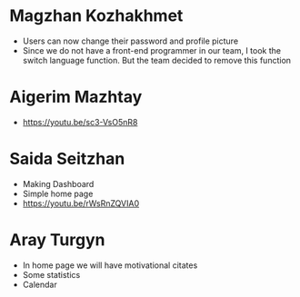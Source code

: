# Magzhan Kozhakhmet
* Users can now change their password and profile picture
* Since we do not have a front-end programmer in our team, I took the switch language function. But the team decided to remove this function
# Aigerim Mazhtay
* https://youtu.be/sc3-VsO5nR8
# Saida Seitzhan
* Making Dashboard
* Simple home page
* https://youtu.be/rWsRnZQVIA0
# Aray Turgyn
* In home page we will have motivational citates
* Some statistics
* Calendar

